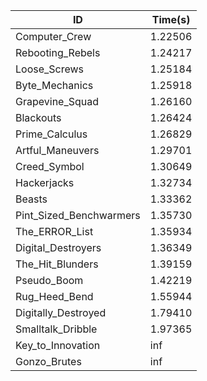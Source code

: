 |ID|Time(s)|
|-|-|
|Computer_Crew|1.22506|
|Rebooting_Rebels|1.24217|
|Loose_Screws|1.25184|
|Byte_Mechanics|1.25918|
|Grapevine_Squad|1.26160|
|Blackouts|1.26424|
|Prime_Calculus|1.26829|
|Artful_Maneuvers|1.29701|
|Creed_Symbol|1.30649|
|Hackerjacks|1.32734|
|Beasts|1.33362|
|Pint_Sized_Benchwarmers|1.35730|
|The_ERROR_List|1.35934|
|Digital_Destroyers|1.36349|
|The_Hit_Blunders|1.39159|
|Pseudo_Boom|1.42219|
|Rug_Heed_Bend|1.55944|
|Digitally_Destroyed|1.79410|
|Smalltalk_Dribble|1.97365|
|Key_to_Innovation|inf|
|Gonzo_Brutes|inf|
